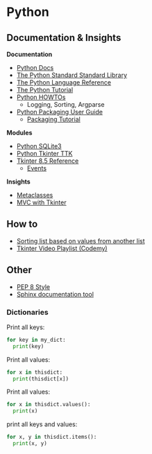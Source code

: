 # Python

## Documentation & Insights

**Documentation**
- [Python Docs](https://docs.python.org/3/)
- [The Python Standard Standard Library](https://docs.python.org/3/library/index.html)
- [The Python Language Reference](https://docs.python.org/3/reference/index.html)
- [The Python Tutorial](https://docs.python.org/3/tutorial/index.html)
- [Python HOWTOs](https://docs.python.org/3/howto/index.html)
  - Logging, Sorting, Argparse
- [Python Packaging User Guide](https://packaging.python.org/en/latest/)
  - [Packaging Tutorial](https://packaging.python.org/en/latest/tutorials/packaging-projects/)

**Modules**
- [Python SQLite3](https://docs.python.org/3/library/sqlite3.html)
- [Python Tkinter TTK](https://docs.python.org/3/library/tkinter.ttk.html)
- [Tkinter 8.5 Reference](https://anzeljg.github.io/rin2/book2/2405/docs/tkinter/index.html)
  - [Events](https://anzeljg.github.io/rin2/book2/2405/docs/tkinter/events.html)

**Insights**
- [Metaclasses](https://stackoverflow.com/a/6581949)
- [MVC with Tkinter](https://www.pythontutorial.net/tkinter/tkinter-mvc/)

## How to

- [Sorting list based on values from another list](https://stackoverflow.com/a/6618543)
- [Tkinter Video Playlist (Codemy)](https://www.youtube.com/playlist?list=PLCC34OHNcOtoC6GglhF3ncJ5rLwQrLGnV)

## Other

- [PEP 8 Style](https://pep8.org/)
- [Sphinx documentation tool](https://www.sphinx-doc.org/en/master/)

### Dictionaries

Print all keys:
```py
for key in my_dict:
  print(key)
```

Print all values:
```py
for x in thisdict:
  print(thisdict[x])
```

Print all values:
```py
for x in thisdict.values():
  print(x)
```
  
print all keys and values:
```py
for x, y in thisdict.items():
  print(x, y)
```
